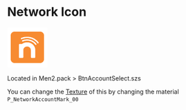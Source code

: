 # Network Icon 

![image](imgs/network/n1.png)

Located in Men2.pack > BtnAccountSelect.szs

You can change the [Texture](../general/textures.md) of this by changing the material `P_NetworkAccountMark_00`